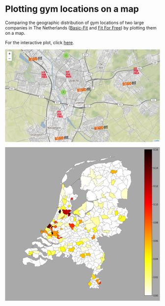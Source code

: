 # Plotting gym locations on a map

Comparing the geographic distribution of gym locations of two large companies in The Netherlands ([Basic-Fit](https://www.basic-fit.com) and [Fit For Free](https://www.fitforfree.nl)) by plotting them on a map.

For the interactive plot, click [here](https://nbviewer.jupyter.org/github/Brinkhuis/Gym/blob/master/notebook/geopandas.ipynb).

![](images/gym_map.png)


![](images/heat_map.png)
